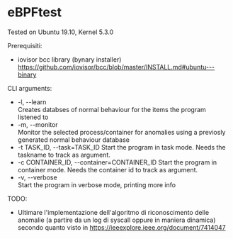 # eBPFtest

Tested on Ubuntu 19.10, Kernel 5.3.0

Prerequisiti:

- iovisor bcc library (bynary installer)
https://github.com/iovisor/bcc/blob/master/INSTALL.md#ubuntu---binary

CLI arguments:

- -l, --learn           
Creates databses of normal behaviour for the items the
                        program listened to
-   -m, --monitor         
Monitor the selected process/container for anomalies
                        using a previosly generated normal behaviour database
- -t TASK_ID, --task=TASK_ID 
Start the program in task mode. Needs the taskname to
                        track as argument.
- -c CONTAINER_ID, --container=CONTAINER_ID
Start the program in container mode. Needs the
                        container id to track as argument.
-  -v, --verbose         
Start the program in verbose mode, printing more info


TODO:
- Ultimare l'implementazione dell'algoritmo di riconoscimento delle anomalie (a partire da un log di syscall oppure in maniera dinamica) secondo quanto visto in https://ieeexplore.ieee.org/document/7414047
